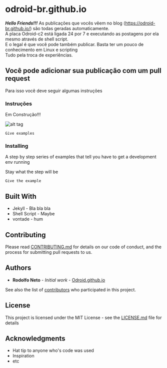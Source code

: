 # odroid-br.github.io

***Hello Friends!!!***
As publicações que vocês vêem no blog (https://odroid-br.github.io/) são todas geradas automaticamente. <br />
A placa Odroid-c2 está ligada 24 por 7 e executando as postagens por ela mesmo através de shell script. <br />
E o legal é que você pode também publicar. Basta ter um pouco de conhecimento em Linux e scripting <br />
Tudo pela troca de experiências. <br />

## Você pode adicionar sua publicação com um pull request

Para isso você deve seguir algumas instruções

### Instruções

Em Construção!!! <br />

![alt tag](https://github.com/odroid-br/odroid-br.github.io/blob/master/downloads/_posts.PNG)


```
Give examples
```

### Installing

A step by step series of examples that tell you have to get a development env running

Stay what the step will be

```
Give the example
```

## Built With

* Jekyll - Bla bla bla
* Shell Script - Maybe
* vontade - hum

## Contributing

Please read [CONTRIBUTING.md](CONTRIBUTING.md) for details on our code of conduct, and the process for submitting pull requests to us.

## Authors

* **Rodolfo Neto** - *Initial work* - [Odroid.github.io](https://odroid-br.github.io)

See also the list of [contributors](https://github.com/odroid-br.github.io/contributors) who participated in this project.

## License

This project is licensed under the MIT License - see the [LICENSE.md](LICENSE.md) file for details

## Acknowledgments

* Hat tip to anyone who's code was used
* Inspiration
* etc

